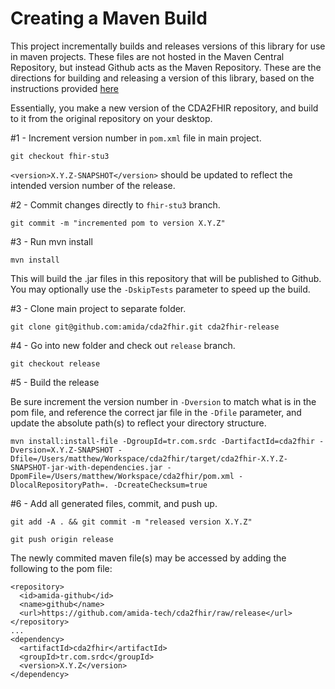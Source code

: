 Creating a Maven Build 
===
This project incrementally builds and releases versions of this library for use in maven projects. These files are not hosted in the Maven Central Repository, but instead Github acts as the Maven Repository. These are the directions for building and releasing a version of this library, based on the instructions provided [here](https://gist.github.com/fernandezpablo85/03cf8b0cd2e7d8527063)

Essentially, you make a new version of the CDA2FHIR repository, and build to it from the original repository on your desktop.

#1 - Increment version number in `pom.xml` file in main project.

`git checkout fhir-stu3`

`<version>X.Y.Z-SNAPSHOT</version>` should be updated to reflect the intended version number of the release.

#2 - Commit changes directly to `fhir-stu3` branch.

`git commit -m "incremented pom to version X.Y.Z"`

#3 - Run mvn install

`mvn install`

This will build the .jar files in this repository that will be published to Github. You may optionally use the `-DskipTests` parameter to speed up the build.

#3 - Clone main project to separate folder.

`git clone git@github.com:amida/cda2fhir.git cda2fhir-release`

#4 - Go into new folder and check out `release` branch.

`git checkout release`

#5 - Build the release

Be sure increment the version number in `-Dversion` to match what is in the pom file, and reference the correct jar file in the `-Dfile` parameter, and update the absolute path(s) to reflect your directory structure.

```mvn install:install-file -DgroupId=tr.com.srdc -DartifactId=cda2fhir -Dversion=X.Y.Z-SNAPSHOT -Dfile=/Users/matthew/Workspace/cda2fhir/target/cda2fhir-X.Y.Z-SNAPSHOT-jar-with-dependencies.jar -DpomFile=/Users/matthew/Workspace/cda2fhir/pom.xml -DlocalRepositoryPath=. -DcreateChecksum=true```

#6 - Add all generated files, commit, and push up.

`git add -A . && git commit -m "released version X.Y.Z"`

`git push origin release`

The newly commited maven file(s) may be accessed by adding the following to the pom file:

```
<repository>
  <id>amida-github</id>
  <name>github</name>
  <url>https://github.com/amida-tech/cda2fhir/raw/release</url>
</repository>
...
<dependency> 
  <artifactId>cda2fhir</artifactId>
  <groupId>tr.com.srdc</groupId>
  <version>X.Y.Z</version>	        
</dependency>
```